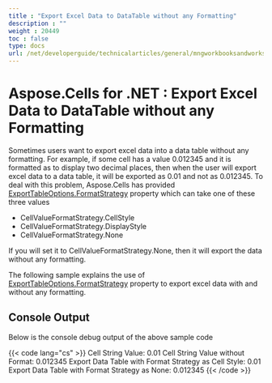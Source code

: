 ```yaml
---
title : "Export Excel Data to DataTable without any Formatting" 
description : "" 
weight : 20449 
toc : false
type: docs
url: /net/developerguide/technicalarticles/general/mngworkbooksandworksheets/export+excel+data+to+datatable+without+any+formatting/
---
```


# Aspose.Cells for .NET : Export Excel Data to DataTable without any Formatting


Sometimes users want to export excel data into a data table without any formatting. For example, if some cell has a value 0.012345 and it is formatted as to display two decimal places, then when the user will export excel data to a data table, it will be exported as 0.01 and not as 0.012345. To deal with this problem, Aspose.Cells has provided [ExportTableOptions.FormatStrategy](https://apireference.aspose.com/net/cells/aspose.cells/exporttableoptions/properties/formatstrategy) property which can take one of these three values

*   CellValueFormatStrategy.CellStyle
*   CellValueFormatStrategy.DisplayStyle
*   CellValueFormatStrategy.None

If you will set it to CellValueFormatStrategy.None, then it will export the data without any formatting.

The following sample explains the use of [ExportTableOptions.FormatStrategy](https://apireference.aspose.com/net/cells/aspose.cells/exporttableoptions/properties/formatstrategy) property to export excel data with and without any formatting.

## Console Output

Below is the console debug output of the above sample code

{{< code lang="cs" >}}
Cell String Value: 0.01
Cell String Value without Format: 0.012345
Export Data Table with Format Strategy as Cell Style: 0.01
Export Data Table with Format Strategy as None: 0.012345
{{< /code >}}

